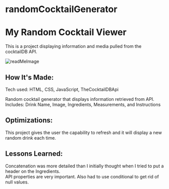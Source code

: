 # randomCocktailGenerator
<h1>My Random Cocktail Viewer</h1>
<p>This is a project displaying information and media pulled from the cocktailDB API.</p>

![readMeImage](https://user-images.githubusercontent.com/102115687/170570937-ba54511f-9aba-4877-8432-fe15e7e5f381.jpg)


<h2>How It's Made:</h2>
<p>Tech used: HTML, CSS, JavaScript, TheCocktailDBApi</p>

<p>Random cocktail generator that displays information retrieved from API.<br>
  Includes: Drink Name, Image, Ingredients, Measurements, and Instructions</p>

<h2>Optimizations:</h2>
<p>This project gives the user the capability to refresh and it will display a new random drink each time.</p>

<h2>Lessons Learned:</h2>
<p>Concatenation was more detailed than I initially thought when I tried to put a header on the Ingredients.<br>
API properties are very important. Also had to use conditional to get rid of null values.</p>
